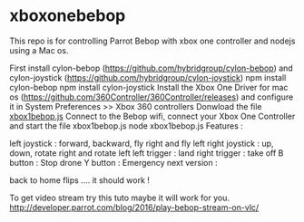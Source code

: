 # xboxonebebop

This repo is for controlling Parrot Bebop with xbox one controller and nodejs using a Mac os.

First install cylon-bebop (https://github.com/hybridgroup/cylon-bebop) and cylon-joystick (https://github.com/hybridgroup/cylon-joystick) npm install cylon-bebop npm install cylon-joystick
Install the Xbox One Driver for mac os (https://github.com/360Controller/360Controller/releases) and configure it in System Preferences >> Xbox 360 controllers
Donwload the file <a href="https://github.com/jijid13/xboxonebebop/blob/master/xbox1bebop.js">xbox1bebop.js</a>
Connect to the Bebop wifi, connect your Xbox One Controller and start the file xbox1bebop.js node xbox1bebop.js
Features :

left joystick : forward, backward, fly right and fly left
right joystick : up, down, rotate right and rotate left
left trigger : land
right trigger : take off
B button : Stop drone
Y button : Emergency
next version :

back to home
flips ....
it should work !


To get video stream try this tuto maybe it will work for you.
http://developer.parrot.com/blog/2016/play-bebop-stream-on-vlc/
